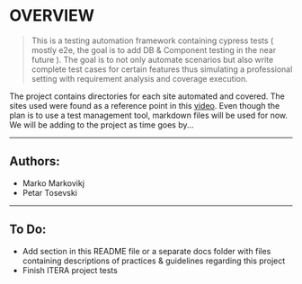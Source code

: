 # OVERVIEW

> This is a testing automation framework containing cypress tests ( mostly e2e, the goal is to add DB & Component testing in the near future ). The goal is to not only automate scenarios but also write complete test cases for certain features thus simulating a professional setting with requirement analysis and coverage execution.

The project contains directories for each site automated and covered. The sites used were found as a reference point in this [video](https://www.youtube.com/watch?v=mcQI5x2T1RA&t=908s). Even though the plan is to use a test management tool, markdown files will be used for now. We will be adding to the project as time goes by...

---

## Authors:

  - Marko Markovikj
  - Petar Tosevski

---

## To Do:

  - Add section in this README file or a separate docs folder with files containing descriptions of practices & guidelines regarding this project
  - Finish ITERA project tests
